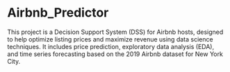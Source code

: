 # Airbnb_Predictor
This project is a Decision Support System (DSS) for Airbnb hosts, designed to help optimize listing prices and maximize revenue using data science techniques. It includes price prediction, exploratory data analysis (EDA), and time series forecasting based on the 2019 Airbnb dataset for New York City.

